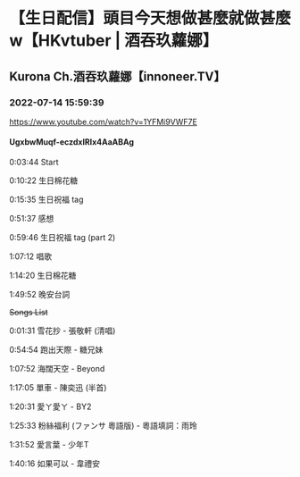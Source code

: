 # 【生日配信】頭目今天想做甚麼就做甚麼w【HKvtuber | 酒吞玖蘿娜】

## Kurona Ch.酒吞玖蘿娜【innoneer.TV】

### 2022-07-14 15:59:39

https://www.youtube.com/watch?v=1YFMi9VWF7E

#### UgxbwMuqf-eczdxIRIx4AaABAg

0:03:44 Start

0:10:22 生日棉花糖

0:15:35 生日祝福 tag

0:51:37 感想

0:59:46 生日祝福 tag (part 2)

1:07:12 唱歌

1:14:20 生日棉花糖

1:49:52 晚安台詞

~~Songs List~~

0:01:31 雪花抄 - 張敬軒 (清唱)

0:54:54 跑出天際 - 糖兄妹

1:07:52 海闊天空 - Beyond

1:17:05 單車 - 陳奕迅 (半首)

1:20:31 愛ㄚ愛ㄚ - BY2

1:25:33 粉絲福利 (ファンサ 粵語版) - 粵語填詞：雨玲

1:31:52 愛言葉 - 少年T

1:40:16 如果可以 - 韋禮安

